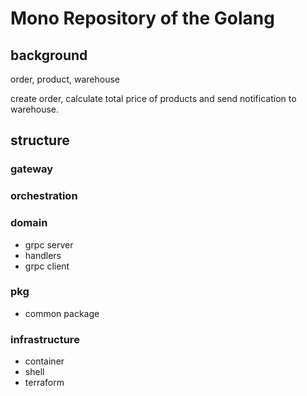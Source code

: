 # Mono Repository of the Golang

## background

order, product, warehouse

create order, calculate total price of products and send notification to warehouse.

## structure

### gateway

### orchestration

### domain

- grpc server
- handlers
- grpc client

### pkg

- common package

### infrastructure

- container
- shell
- terraform
